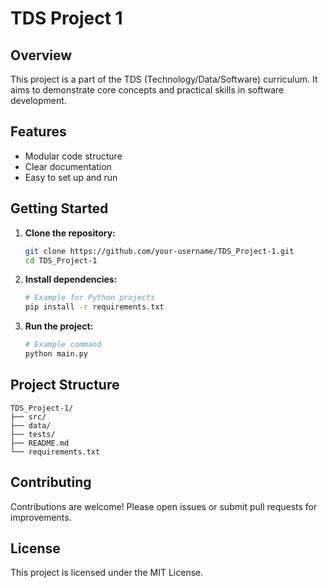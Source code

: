 # TDS Project 1

## Overview

This project is a part of the TDS (Technology/Data/Software) curriculum. It aims to demonstrate core concepts and practical skills in software development.

## Features

- Modular code structure
- Clear documentation
- Easy to set up and run

## Getting Started

1. **Clone the repository:**
    ```bash
    git clone https://github.com/your-username/TDS_Project-1.git
    cd TDS_Project-1
    ```

2. **Install dependencies:**
    ```bash
    # Example for Python projects
    pip install -r requirements.txt
    ```

3. **Run the project:**
    ```bash
    # Example command
    python main.py
    ```

## Project Structure

```
TDS_Project-1/
├── src/
├── data/
├── tests/
├── README.md
└── requirements.txt
```

## Contributing

Contributions are welcome! Please open issues or submit pull requests for improvements.

## License

This project is licensed under the MIT License.